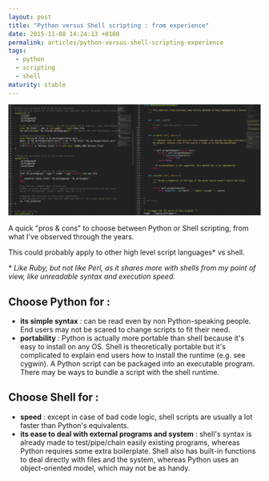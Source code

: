```yaml
---
layout: post
title: "Python versus Shell scripting : from experience"
date: 2015-11-08 14:24:13 +0100
permalink: articles/python-versus-shell-scripting-experience
tags:
  - python
  - scripting
  - shell
maturity: stable
---
```

![Python vs Shell](/assets/blog/Selection_008.png)

A quick "pros & cons" to choose between Python or Shell scripting, from what I've observed through the years.

This could probably apply to other high level script languages* vs shell.

\* *Like Ruby, but not like Perl, as it shares more with shells from my point of view, like unreadable syntax and execution speed.*

## Choose Python for :

- **its simple syntax** : can be read even by non Python-speaking people. End users may not be scared to change scripts to fit their need.
- **portability** : Python is actually more portable than shell because it's easy to install on any OS. Shell is theoretically portable but it's complicated to explain end users how to install the runtime (e.g. see cygwin). A Python script can be packaged into an executable program. There may be ways to bundle a script with the shell runtime.

## Choose Shell for :

- **speed** : except in case of bad code logic, shell scripts are usually a lot faster than Python's equivalents.
- **its ease to deal with external programs and system** : shell's syntax is already made to test/pipe/chain easily existing programs, whereas Python requires some extra boilerplate. Shell also has built-in functions to deal directly with files and the system, whereas Python uses an object-oriented model, which may not be as handy.
